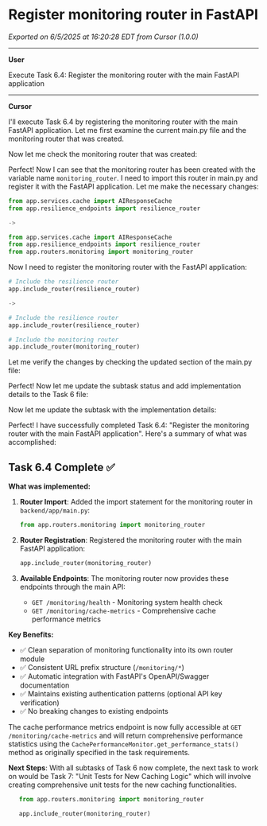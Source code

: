 # Register monitoring router in FastAPI
_Exported on 6/5/2025 at 16:20:28 EDT from Cursor (1.0.0)_

---

**User**

Execute Task 6.4: Register the monitoring router with the main FastAPI application

---

**Cursor**

I'll execute Task 6.4 by registering the monitoring router with the main FastAPI application. Let me first examine the current main.py file and the monitoring router that was created.

Now let me check the monitoring router that was created:

Perfect! Now I can see that the monitoring router has been created with the variable name `monitoring_router`. I need to import this router in main.py and register it with the FastAPI application. Let me make the necessary changes:

```python
from app.services.cache import AIResponseCache
from app.resilience_endpoints import resilience_router

->

from app.services.cache import AIResponseCache
from app.resilience_endpoints import resilience_router
from app.routers.monitoring import monitoring_router
```

Now I need to register the monitoring router with the FastAPI application:

```python
# Include the resilience router
app.include_router(resilience_router)

->

# Include the resilience router
app.include_router(resilience_router)

# Include the monitoring router
app.include_router(monitoring_router)
```

Let me verify the changes by checking the updated section of the main.py file:

Perfect! Now let me update the subtask status and add implementation details to the Task 6 file:

Now let me update the subtask with the implementation details:

Perfect! I have successfully completed Task 6.4: "Register the monitoring router with the main FastAPI application". Here's a summary of what was accomplished:

## Task 6.4 Complete ✅

**What was implemented:**

1. **Router Import**: Added the import statement for the monitoring router in `backend/app/main.py`:
   ```python
   from app.routers.monitoring import monitoring_router
   ```

2. **Router Registration**: Registered the monitoring router with the main FastAPI application:
   ```python
   app.include_router(monitoring_router)
   ```

3. **Available Endpoints**: The monitoring router now provides these endpoints through the main API:
   - `GET /monitoring/health` - Monitoring system health check
   - `GET /monitoring/cache-metrics` - Comprehensive cache performance metrics

**Key Benefits:**
- ✅ Clean separation of monitoring functionality into its own router module
- ✅ Consistent URL prefix structure (`/monitoring/*`)
- ✅ Automatic integration with FastAPI's OpenAPI/Swagger documentation
- ✅ Maintains existing authentication patterns (optional API key verification)
- ✅ No breaking changes to existing endpoints

The cache performance metrics endpoint is now fully accessible at `GET /monitoring/cache-metrics` and will return comprehensive performance statistics using the `CachePerformanceMonitor.get_performance_stats()` method as originally specified in the task requirements.

**Next Steps**: With all subtasks of Task 6 now complete, the next task to work on would be Task 7: "Unit Tests for New Caching Logic" which will involve creating comprehensive unit tests for the new caching functionalities.

```python
   from app.routers.monitoring import monitoring_router
```

```python
   app.include_router(monitoring_router)
```

